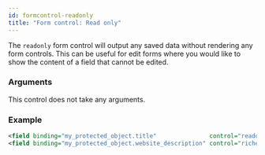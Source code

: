 ```yaml
---
id: formcontrol-readonly
title: "Form control: Read only"
---
```


The `readonly` form control will output any saved data without rendering any form controls. This can be useful for edit forms where you would like to show the content of a field that cannot be edited.

### Arguments

This control does not take any arguments.

### Example

```xml
<field binding="my_protected_object.title"               control="readonly"   />
<field binding="my_protected_object.website_description" control="richeditor" />
```
